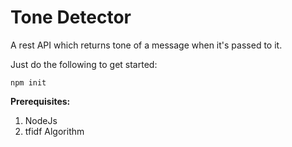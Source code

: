 # Tone Detector
A rest API which returns tone of a message when it's passed to it.

Just do the following to get started:
```
npm init
```

**Prerequisites:**
1. NodeJs 
2. tfidf Algorithm



